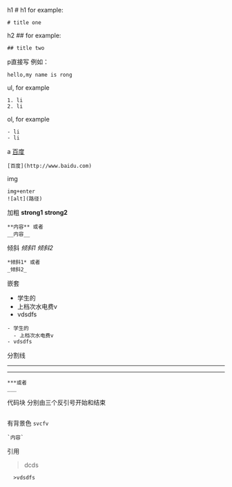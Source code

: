 h1 # h1
for example:
```
# title one
```
h2 ##
for example:
```
## title two
```
p直接写 例如：
```
hello,my name is rong
```
ul, for example
```
1. li
2. li
```
ol, for example
```
- li
- li
```
a [百度](http://www.baidu.com)
```
[百度](http://www.baidu.com)
```
img
```
img+enter
![alt](路径)
```
加粗 **strong1** __strong2__
```
**内容** 或者
__内容__
```
倾斜 *倾斜1* _倾斜2_
```
*倾斜1* 或者
_倾斜2_
```
嵌套
- 学生的
 - 上档次水电费v
- vdsdfs

```
- 学生的
  - 上档次水电费v
- vdsdfs
```
分割线
***
___
```
***或者
___
```
代码块 分别由三个反引号开始和结束
```
```

有背景色 `svcfv`
```
`内容`
```
引用
>dcds

```
  >vdsdfs
```
